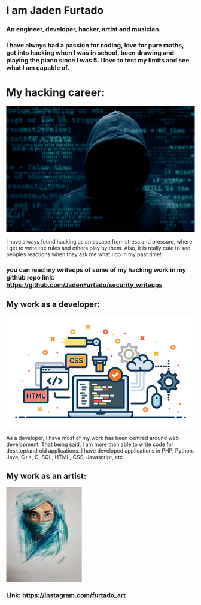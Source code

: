 # I am Jaden Furtado

### An engineer, developer, hacker, artist and musician. 
### I have always had a passion for coding, love for pure maths, got into hacking when I was in school, been drawing and playing the piano since I was 5. I love to test my limits and see what I am capable of.

# My hacking career:
![Alt text](/istockphoto-502860430-612x612.jpg?raw=true)

I have always found hacking as an escape from stress and pressure, where I get to write the rules and others play by them. Also, it is really cute to see peoples reactions when they ask me what I do in my past time! 
### you can read my writeups of some of my hacking work in my github repo link: https://github.com/JadenFurtado/security_writeups


## My work as a developer:
![Alt text](/a.jpg?raw=true)

As a developer, I have most of my work has been centred around web development. That being said, I am more than able to write code for desktop/android applications. I have developed applications in PHP, Python, Java, C++, C, SQL, HTML, CSS, Javascript, etc. 
## My work as an artist:
<img src="https://github.com/JadenFurtado/JadenFurtado/blob/main/b.jpg" width="40%" height="40%">

### Link: https://instagram.com/furtado_art
